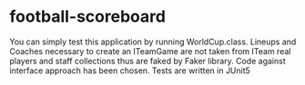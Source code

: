 # football-scoreboard
You can simply test this application by running WorldCup.class.
Lineups and Coaches necessary to create an ITeamGame are not taken from ITeam real players and staff collections thus are faked by Faker library.
Code against interface approach has been chosen.
Tests are written in JUnit5

